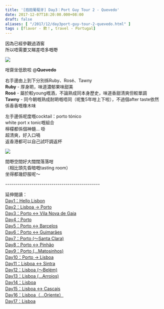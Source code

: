 ```yaml
---
title: '[抱抱葡萄牙] Day3：Port Guy Tour 2 - Quevedo'
date: 2017-12-07T18:20:00.000+08:00
draft: false
aliases: [ "/2017/12/day3port-guy-tour-2-quevedo.html" ]
tags : [flavor - 飲！, travel - Portugal]
---
```


因為已經參觀過酒窖  
所以唔需要又睇差唔多嘅嘢  

[![](https://c1.staticflickr.com/5/4236/35797501186_9b3c2124e6_z.jpg)](https://c1.staticflickr.com/5/4236/35797501186_9b3c2124e6_z.jpg)

咁齋坐低飲啦 @**Quevedo**  
  
右手邊由上到下分別係Ruby、Rosé、Tawny  
**Ruby** - 厚身啲，味道濃郁果味甜美  
**Rosé** - 屬於較young嘅酒，不論熟成同本身歷史，味道香甜清爽但較單調  
**Tawny** - 同今朝嘅熟成耐啲嘅唔同（呢隻5年咁上下啦），不過個after taste依然係香香嘅橡木味  
  
左手邊係呢度嘅cocktail：porto tónico  
white port x tonic嘅組合  
檸檬都係個神髓... 啩  
超清爽，好入口喎  
返香港都可以自己試吓調返杯  

[![](https://c1.staticflickr.com/5/4214/34997662964_359b8b7a4d_z.jpg)](https://c1.staticflickr.com/5/4214/34997662964_359b8b7a4d_z.jpg)

間嘢空間好大闊闊落落咁  
（相比頭先昏暗嘅tasting room）  
坐得都幾舒服呢～  
  
\-----------------------------------------------  
  
延伸閱讀：  
[Day1：Hello Lisbon](https://www.hidie.net/2017/07/day1hello-lisbon.html)  
[Day2：Lisboa → Porto](https://www.hidie.net/2017/07/day2lisboa-porto.html)  
[Day3：Porto ↔ Vila Nova de Gaia](https://www.hidie.net/2017/07/day3porto-vila-nova-de-gaia.html)  
[Day4：Porto](http://www.hidie.net/2017/07/day4porto.html)  
[Day5：Porto ↔ Barcelos](http://www.hidie.net/2017/07/day5porto-barcelos.html)  
[Day6：Porto ↔ Guimarães](http://www.hidie.net/2017/07/day6porto-guimaraes.html)  
[Day7：Porto (～Santa Clara)](http://www.hidie.net/2017/08/day7porto-santa-clara.html)  
[Day8：Porto ↔ Pinhão](http://www.hidie.net/2017/08/day8porto-pinhao.html)  
[Day9：Porto (...Matosinhos)](http://www.hidie.net/2017/08/day9porto-matosinhos.html)  
[Day10：Porto → Lisboa](http://www.hidie.net/2017/08/day10porto-lisboa.html)  
[Day11：Lisboa ↔ Sintra](http://www.hidie.net/2017/08/day11lisboa-sintra.html)  
[Day12：Lisboa (～Belém)](http://www.hidie.net/2017/08/day12lisboa-belem.html)  
[Day13：Lisboa (...Arroios)](http://www.hidie.net/2017/08/day13lisboa-arroios.html)  
[Day14：Lisboa](http://www.hidie.net/2017/08/day14lisboa.html)  
[Day15：Lisboa ↔ Cascais](http://www.hidie.net/2017/08/day15lisboa-cascais.html)  
[Day16：Lisboa（...Oriente）](http://www.hidie.net/2017/08/day16lisboaoriente.html)  
[Day17：Lisboa](http://www.hidie.net/2017/08/day17lisboa.html)
